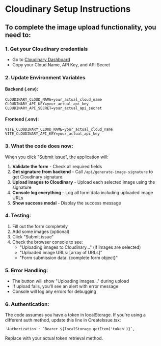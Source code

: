 # Cloudinary Setup Instructions

## To complete the image upload functionality, you need to:

### 1. Get your Cloudinary credentials
- Go to [Cloudinary Dashboard](https://cloudinary.com/console)
- Copy your Cloud Name, API Key, and API Secret

### 2. Update Environment Variables

#### Backend (.env):
```env
CLOUDINARY_CLOUD_NAME=your_actual_cloud_name
CLOUDINARY_API_KEY=your_actual_api_key
CLOUDINARY_API_SECRET=your_actual_api_secret
```

#### Frontend (.env):
```env
VITE_CLOUDINARY_CLOUD_NAME=your_actual_cloud_name
VITE_CLOUDINARY_API_KEY=your_actual_api_key
```

### 3. What the code does now:

When you click "Submit issue", the application will:

1. **Validate the form** - Check all required fields
2. **Get signature from backend** - Call `/api/generate-image-signature` to get Cloudinary signature
3. **Upload images to Cloudinary** - Upload each selected image using the signature
4. **Console log everything** - Log all form data including uploaded image URLs
5. **Show success modal** - Display the success message

### 4. Testing:

1. Fill out the form completely
2. Add some images (optional)
3. Click "Submit issue"
4. Check the browser console to see:
   - "Uploading images to Cloudinary..." (if images are selected)
   - "Uploaded image URLs: [array of URLs]"
   - "Form submission data: {complete form object}"

### 5. Error Handling:

- The button will show "Uploading images..." during upload
- If upload fails, you'll see an alert with error message
- Console will log any errors for debugging

### 6. Authentication:

The code assumes you have a token in localStorage. If you're using a different auth method, update this line in CreateIssue.tsx:

```tsx
'Authorization': `Bearer ${localStorage.getItem('token')}`,
```

Replace with your actual token retrieval method.
